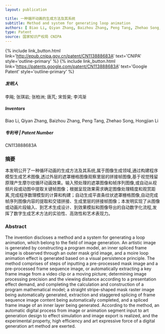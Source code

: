 ```yaml
---
layout: publication

title: 一种循环动画的生成方法及其系统
subtitle: Method and system for generating loop animation
authors: [ Biao Li, Qiyan Zhang, Baizhou Zhang, Peng Tang, Zhehao Song, Hongjian Li ]
type: Patent
source: 国家知识产权局 CNIPA
---
```


{% include link_button.html link='http://epub.cnipa.gov.cn/patent/CN113888683A' text='CNIPA' style='outline-primary' %}
{% include link_button.html
link='https://patents.google.com/patent/CN113888683A'
text='Google Patent' style='outline-primary' %}

##### 发明人

李飚; 张琪岩; 张柏洲; 唐芃; 宋哲昊; 李鸿渐

##### Inventors
Biao Li, Qiyan Zhang, Baizhou Zhang, Peng Tang, Zhehao Song, Hongjian Li

##### 专利号 | Patent Number
CN113888683A

### 摘要
本发明公开了一种循环动画的生成方法及其系统,属于图像生成领域,通过构建程序模型生成艺术图像,透过外层的遮罩栅格图像观察里层的拼接帧图像,基于视觉残留原理产生摩尔纹循环动画效果。输入预处理的遮罩图像和帧序列图像,或自动从视频片段或动图中提取关键帧图像；根据呈现效果需求确定图像处理精度和观赏距离,完成程序数理模型的计算和构建；自动生成平直条纹状遮罩栅格图像,自动完成帧序列图像内容的提取和交错拼接、生成里层的拼接帧图像；本发明实现了从图像或动画片段输入、到艺术生成设计、到效果模拟和图像导出的自动数字化流程,发挥了数字生成艺术方法的实验性、高效性和艺术表现力。

### Abstract
The invention discloses a method and a system for generating a loop animation, which belong to the field of image generation. An artistic image is generated by constructing a program model, an inner spliced frame image is observed through an outer mask grid image, and a moire loop animation effect is generated based on a visual persistence principle. The method comprises of steps of inputting a pre-processed mask image and a pre-processed frame sequence image, or automatically extracting a key frame image from a video clip or a moving picture; determining image processing precision and the viewing distance according to a presentation effect demand, and completing the calculation and construction of a program mathematical model; a straight stripe-shaped mask raster image being automatically generated, extraction and staggered splicing of frame sequence image content being automatically completed, and a spliced frame image of an inner layer being generated. According to the method, an automatic digital process from image or animation segment input to art generation design to effect simulation and image export is realized, and the experimental property, high efficiency and art expressive force of a digital generation art method are exerted.